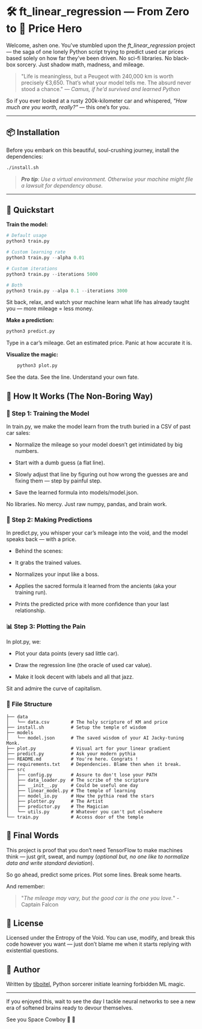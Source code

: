 
# 🛠️ ft_linear_regression — From Zero to 🚗 Price Hero

Welcome, ashen one. You've stumbled upon the *ft_linear_regression* project — the saga of one lonely Python script trying to predict used car prices based solely on how far they’ve been driven. No sci-fi libraries. No black-box sorcery. Just shadow math, madness, and mileage.

> "Life is meaningless, but a Peugeot with 240,000 km is worth precisely €3,650. That’s what your model tells me. The absurd never stood a chance."
— _Camus, if he’d survived and learned Python_

So if you ever looked at a rusty 200k-kilometer car and whispered, *"How much are you worth, really?"* — this one’s for you.

---

## 📦 Installation

Before you embark on this beautiful, soul-crushing journey, install the dependencies:

```bash
./install.sh
```
 
>   ***Pro tip**: Use a virtual environment. Otherwise your machine might file a lawsuit for dependency abuse.*

---

## 🚦 Quickstart

**Train the model:**
```python
# Default usage
python3 train.py

# Custom learning rate
python3 train.py --alpha 0.01

# Custom iterations
python3 train.py --iterations 5000

# Both
python3 train.py --alpa 0.1 --iterations 3000

```

Sit back, relax, and watch your machine learn what life has already taught you — more mileage = less money.

**Make a prediction:**
```python
python3 predict.py
```

Type in a car’s mileage. Get an estimated price. Panic at how accurate it is.

**Visualize the magic:**
```python
    python3 plot.py
```
   See the data. See the line. Understand your own fate.

## 🧠 How It Works (The Non-Boring Way)
### 🧪 Step 1: Training the Model

In train.py, we make the model learn from the truth buried in a CSV of past car sales:

 - Normalize the mileage so your model doesn’t get intimidated by big
   numbers.
   
  - Start with a dumb guess (a flat line).
   
   - Slowly adjust that line by figuring out how wrong the guesses are and fixing them — step by painful step.
   
   - Save the learned formula into models/model.json.

No libraries. No mercy. Just raw numpy, pandas, and brain work.

### 🔮 Step 2: Making Predictions

In predict.py, you whisper your car’s mileage into the void, and the model speaks back — with a price.

 - Behind the scenes:
   
 -  It grabs the trained values.
   
  - Normalizes your input like a boss.
   
   - Applies the sacred formula it learned from the ancients (aka your
   training run).
   
   - Prints the predicted price with more confidence than your last
   relationship.

### 📊 Step 3: Plotting the Pain

In plot.py, we:

 - Plot your data points (every sad little car).
   
  - Draw the regression line (the oracle of used car value).
   
   - Make it look decent with labels and all that jazz.

Sit and admire the curve of capitalism.

### 🧾 File Structure
```
├── data
│   └── data.csv        # The holy scripture of KM and price
├── install.sh          # Setup the temple of wisdom
├── models
│   └── model.json      # The saved wisdom of your AI Jacky-tuning Monk.
├── plot.py             # Visual art for your linear gradient
├── predict.py          # Ask your modern pythia
├── README.md           # You're here. Congrats !
├── requirements.txt    # Dependencies. Blame then when it break.
├── src
│   ├── config.py       # Assure to don't lose your PATH
│   ├── data_loader.py  # The scribe of the scripture
│   ├── __init__.py     # Could be useful one day
│   ├── linear_model.py # The temple of learning
│   ├── model_io.py     # How the pythia read the stars
│   ├── plotter.py      # The Artist
│   ├── predictor.py    # The Magician
│   └── utils.py        # Whatever you can't put elsewhere
└── train.py            # Access door of the temple
```

## 🗿 Final Words

This project is proof that you don’t need TensorFlow to make machines think — just grit, sweat, and numpy (*optional but, no one like to normalize data and write standard deviation*).

So go ahead, predict some prices. Plot some lines. Break some hearts.

And remember:

>   "*The mileage may vary, but the good car is the one you love.*" - Captain Falcon

## 📝 License

Licensed under the Entropy of the Void. You can use, modify, and break this code however you want — just don’t blame me when it starts replying with existential questions. 

## 🧙 Author

[](https://github.com/tiboitel/ft_ping/blob/main/README.md#️-author)

Written by [tiboitel](https://github.com/tiboitel), Python sorcerer initiate learning forbidden ML magic. 

----------

If you enjoyed this, wait to see the day I tackle neural networks to see a new era of softened brains ready to devour themselves.

See you Space Cowboy 🤠 🚀

